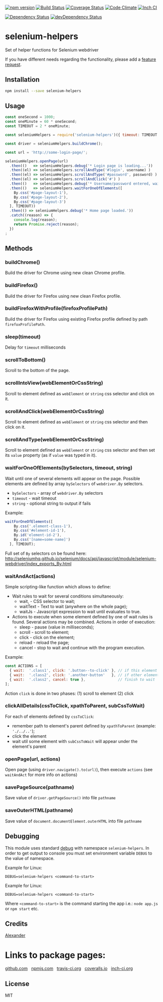 [![npm version](https://badge.fury.io/js/selenium-helpers.svg)](http://badge.fury.io/js/selenium-helpers)
[![Build Status](https://travis-ci.org/alykoshin/selenium-helpers.svg)](https://travis-ci.org/alykoshin/selenium-helpers)
[![Coverage Status](https://coveralls.io/repos/alykoshin/selenium-helpers/badge.svg?branch=master&service=github)](https://coveralls.io/github/alykoshin/selenium-helpers?branch=master)
[![Code Climate](https://codeclimate.com/github/alykoshin/selenium-helpers/badges/gpa.svg)](https://codeclimate.com/github/alykoshin/selenium-helpers)
[![Inch CI](https://inch-ci.org/github/alykoshin/selenium-helpers.svg?branch=master)](https://inch-ci.org/github/alykoshin/selenium-helpers)

[![Dependency Status](https://david-dm.org/alykoshin/selenium-helpers/status.svg)](https://david-dm.org/alykoshin/selenium-helpers#info=dependencies)
[![devDependency Status](https://david-dm.org/alykoshin/selenium-helpers/dev-status.svg)](https://david-dm.org/alykoshin/selenium-helpers#info=devDependencies)


# selenium-helpers

Set of helper functions for Selenium webdriver


If you have different needs regarding the functionality, please add a [feature request](https://github.com/alykoshin/selenium-helpers/issues).


## Installation

```sh
npm install --save selenium-helpers
```

## Usage

```js
const oneSecond = 1000;
const oneMinute = 60 * oneSecond;
const TIMEOUT = 2 * oneMinute;

const seleniumHelpers = require('selenium-helpers')({ timeout: TIMEOUT });

const driver = seleniumHelpers.buildChrome();

const url = 'http://some-login-page/';

seleniumHelpers.openPage(url)
  .then(()   => seleniumHelpers.debug('* Login page is loading...'))
  .then((el) => seleniumHelpers.scrollAndType('#login', username) )
  .then((el) => seleniumHelpers.scrollAndType('#password', password) )
  .then((el) => seleniumHelpers.scrollAndClick('#') )
  .then(()   => seleniumHelpers.debug('* Username/password entered, waiting for home page...'))
  .then(()   => seleniumHelpers.waitForOneOfElements([
    By.css('#page-layout-1'),
    By.css('#page-layout-2'),
    By.css('#page-layout-3')
  ], TIMEOUT))
  .then(() => seleniumHelpers.debug('* Home page loaded.'))
  .catch((reason) => {
    console.log(reason);
    return Promise.reject(reason);
  })
;
```

## Methods

### buildChrome()

Build the driver for Chrome using new clean Chrome profile. 


### buildFirefox()

Build the driver for Firefox using new clean Firefox profile. 


### buildFirefoxWithProfile(firefoxProfilePath)

Build the driver for Firefox using existing Firefox profile defined by path `firefoxProfilePath`. 
 

### sleep(timeout)

Delay for `timeout` milliseconds


### scrollToBottom()

Scroll to the bottom of the page.


### scrollIntoView(webElementOrCssString)

Scroll to element defined as `webElement` or `string` css selector and click on it.


### scrollAndClick(webElementOrCssString)

Scroll to element defined as `webElement` or `string` css selector and then click on it.


### scrollAndType(webElementOrCssString)

Scroll to element defined as `webElement` or `string` css selector and then set its `value` property (as if `value` was typed in it).


### waitForOneOfElements(bySelectors, timeout, string)

Wait until one of several elements will appear on the page. 
Possible elements are defined by array `bySelectors` of `webdriver.By` selectors.

- `bySelectors` - array of `webdriver.By` selectors 
- `timeout`     - wait timeout  
- `string`      - optional string to output if fails 

Example:
```js
waitForOneOfElements([
    By.css('.element-class-1'),         
    By.css('#element-id-1'),                
    By.id('element-id-2'),                
    By.css('[name=some-name]')   
  ], TIMEOUT);
``` 

Full set of `By` selectors cn be found here: http://seleniumhq.github.io/selenium/docs/api/javascript/module/selenium-webdriver/index_exports_By.html
      


### waitAndAct(actions)

Simple scripting-like function which allows to define:
- Wait rules to wait for several conditions simultaneously:
  - wait,    - CSS selector to wait;
  - waitText - Text to wait (anywhere on the whole page); 
  - waitJs   - Javascript expression to wait until evaluates to true.
- Actions to execute when some element defined by one of wait rules is found. Several actions may be combined. Actions in order of execution:
  - sleep   - pause (value in milliseconds); 
  - scroll  - scroll to element;
  - click   - click on the element; 
  - reload  - reload the page; 
  - cancel  - stop to wait and continue with the program execution.

Example:

```js
const ACTIONS = [
  { wait:  '.class1', click: '.button--to-click' }, // if this element found, click the button
  { wait:  '.class2', click: '.another-button'   }, // if other element found, click another button
  { wait:  '.class2', cancel: true },               // finish to wait
];
```

Action `click` is done in two phases: (1) scroll to element (2) click  

  
### clickAllDetails(cssToClick, xpathToParent, subCssToWait)

For each of elements defined by `cssToClick`:
- remember path to element's parent defined by `xpathToParent` (example: `'./../..'`);
- click the element
- wait util some element with `subCssToWait` will appear under the element's parent 

  
### openPage(url, actions)

Open page (using `driver.navigate().to(url)`), then execute `actions` (see `waitAndAct` for more info on actions)


### savePageSource(pathname)

Save value of `driver.getPageSource()` into file `pathname`


### saveOuterHTML(pathname)

Save value of `document.documentElement.outerHTML` into file `pathname`



## Debugging

This module uses standard [debug](https://www.npmjs.com/package/debug) with namespace `selenium-helpers`.
In order to get output to console you must set environment variable `DEBUG` to the value of namespace.  

Example for Linux:

    DEBUG=selenium-helpers <command-to-start>

Example for Linux:

    DEBUG=selenium-helpers <command-to-start>

Where `<command-to-start>` is the command starting the app i.e.: `node app.js` or `npm start` etc.

## Credits

[Alexander](https://github.com/alykoshin/)


# Links to package pages:

[github.com](https://github.com/alykoshin/selenium-helpers) &nbsp; [npmjs.com](https://www.npmjs.com/package/selenium-helpers) &nbsp; [travis-ci.org](https://travis-ci.org/alykoshin/selenium-helpers) &nbsp; [coveralls.io](https://coveralls.io/github/alykoshin/selenium-helpers) &nbsp; [inch-ci.org](https://inch-ci.org/github/alykoshin/selenium-helpers)


## License

MIT
